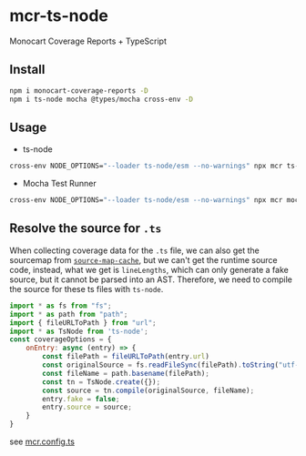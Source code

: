 # mcr-ts-node
Monocart Coverage Reports + TypeScript

## Install
```sh
npm i monocart-coverage-reports -D
npm i ts-node mocha @types/mocha cross-env -D
```

## Usage

- ts-node
```sh
cross-env NODE_OPTIONS="--loader ts-node/esm --no-warnings" npx mcr ts-node ./src/example.ts
```

- Mocha Test Runner
```sh
cross-env NODE_OPTIONS="--loader ts-node/esm --no-warnings" npx mcr mocha ./test/**/*.ts
```

## Resolve the source for `.ts`
When collecting coverage data for the `.ts` file, we can also get the sourcemap from [`source-map-cache`](https://nodejs.org/docs/latest/api/cli.html#source-map-cache), but we can't get the runtime source code, instead, what we get is `lineLengths`, which can only generate a fake source, but it cannot be parsed into an AST. Therefore, we need to compile the source for these ts files with `ts-node`.
```js
import * as fs from "fs";
import * as path from "path";
import { fileURLToPath } from "url";
import * as TsNode from 'ts-node';
const coverageOptions = {
    onEntry: async (entry) => {
        const filePath = fileURLToPath(entry.url)
        const originalSource = fs.readFileSync(filePath).toString("utf-8");
        const fileName = path.basename(filePath);
        const tn = TsNode.create({});
        const source = tn.compile(originalSource, fileName);
        entry.fake = false;
        entry.source = source;
    }
}
```
see [mcr.config.ts](mcr.config.ts)
